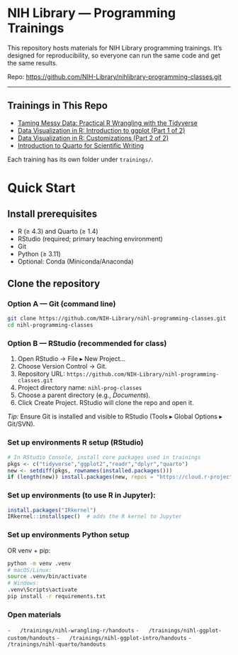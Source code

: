 # NIH Library — Programming Trainings

This repository hosts materials for NIH Library programming trainings. It’s designed for reproducibility, so everyone can run the same code and get the same results.

Repo: <https://github.com/NIH-Library/nihlibrary-programming-classes.git>

------------------------------------------------------------------------

## Trainings in This Repo

-   [Taming Messy Data: Practical R Wrangling with the Tidyverse](https://www.nihlibrary.nih.gov/training/taming-messy-data-practical-r-wrangling-tidyverse-0)
-   [Data Visualization in R: Introduction to ggplot (Part 1 of 2)](https://www.nihlibrary.nih.gov/training/data-visualization-r-introduction-ggplot-part-1-2-2)
-   [Data Visualization in R: Customizations (Part 2 of 2)](https://www.nihlibrary.nih.gov/training/data-visualization-r-customizations-part-2-2-2)
-   [Introduction to Quarto for Scientific Writing](https://www.nihlibrary.nih.gov/training/introduction-quarto-scientific-writing)

Each training has its own folder under `trainings/`.

# Quick Start

## Install prerequisites

-   R (≥ 4.3) and Quarto (≥ 1.4)
-   RStudio (required; primary teaching environment)
-   Git
-   Python (≥ 3.11)
-   Optional: Conda (Miniconda/Anaconda)

## Clone the repository

### Option A — Git (command line)

``` bash
git clone https://github.com/NIH-Library/nihl-programming-classes.git
cd nihl-programming-classes
```

### Option B — RStudio (recommended for class)

1.  Open RStudio → File ▸ New Project…
2.  Choose Version Control → Git.
3.  Repository URL: `https://github.com/NIH-Library/nihl-programming-classes.git`
4.  Project directory name: `nihl-prog-classes`
5.  Choose a parent directory (e.g., *Documents*).
6.  Click Create Project. RStudio will clone the repo and open it.

*Tip:* Ensure Git is installed and visible to RStudio (Tools ▸ Global Options ▸ Git/SVN).

### Set up environments R setup (RStudio)

``` r
# In RStudio Console, install core packages used in trainings
pkgs <- c("tidyverse","ggplot2","readr","dplyr","quarto")
new <- setdiff(pkgs, rownames(installed.packages()))
if (length(new)) install.packages(new, repos = "https://cloud.r-project.org")
```

### Set up environments (to use R in Jupyter):

``` r
install.packages("IRkernel")
IRkernel::installspec()  # adds the R kernel to Jupyter
```

### Set up environments Python setup

OR venv + pip:

``` bash
python -m venv .venv
# macOS/Linux:
source .venv/bin/activate
# Windows:
.venv\Scripts\activate
pip install -r requirements.txt
```

### Open materials

`-   /trainings/nihl-wrangling-r/handouts`
`-   /trainings/nihl-ggplot-custom/handouts`
`-   /trainings/nihl-ggplot-intro/handouts`
`-   /trainings/nihl-quarto/handouts`